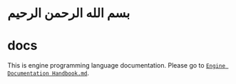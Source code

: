 # بسم الله الرحمن الرحيم

# docs
This is engine programming language documentation. Please go to [`Engine Documentation Handbook.md`](Engine%20Documentation%20Handbook.md).
